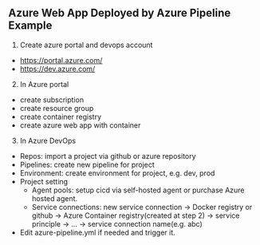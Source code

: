 ## Azure Web App Deployed by Azure Pipeline Example
1. Create azure portal and devops account
  - https://portal.azure.com/
  - https://dev.azure.com/
2. In Azure portal
  - create subscription
  - create resource group
  - create container registry
  - create azure web app with container
3. In Azure DevOps
  - Repos: import a project via github or azure repository
  - Pipelines: create new pipeline for project
  - Environment: create environment for project, e.g. dev, prod
  - Project setting
    - Agent pools: setup cicd via self-hosted agent or purchase Azure hosted agent. 
	- Service connections: new service connection -> Docker registry or github -> Azure Container registry(created at step 2) -> service principle -> ... -> service connection name(e.g. abc)
  - Edit azure-pipeline.yml if needed and trigger it.
  
  
